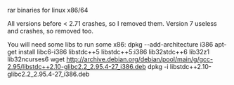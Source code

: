 rar binaries for linux x86/64

All versions before < 2.71 crashes, so I removed them.
Version 7 useless and crashes, so removed too.

You will need some libs to run some x86:
dpkg --add-architecture i386
apt-get install libc6-i386 libstdc++5 libstdc++5:i386 lib32stdc++6 lib32z1 lib32ncurses6
wget http://archive.debian.org/debian/pool/main/g/gcc-2.95/libstdc++2.10-glibc2.2_2.95.4-27_i386.deb
dpkg -i libstdc++2.10-glibc2.2_2.95.4-27_i386.deb
